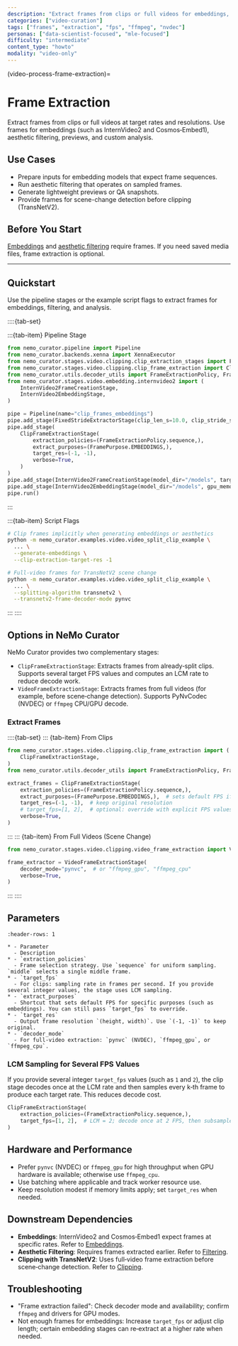 ```yaml
---
description: "Extract frames from clips or full videos for embeddings, filtering, and analysis"
categories: ["video-curation"]
tags: ["frames", "extraction", "fps", "ffmpeg", "nvdec"]
personas: ["data-scientist-focused", "mle-focused"]
difficulty: "intermediate"
content_type: "howto"
modality: "video-only"
---
```


(video-process-frame-extraction)=

# Frame Extraction

Extract frames from clips or full videos at target rates and resolutions. Use frames for embeddings (such as InternVideo2 and Cosmos‑Embed1), aesthetic filtering, previews, and custom analysis.

## Use Cases

- Prepare inputs for embedding models that expect frame sequences.
- Run aesthetic filtering that operates on sampled frames.
- Generate lightweight previews or QA snapshots.
- Provide frames for scene-change detection before clipping (TransNetV2).

## Before You Start

[Embeddings](video-process-embeddings) and [aesthetic filtering](video-process-filtering-aesthetic) require frames. If you need saved media files, frame extraction is optional.

---

## Quickstart

Use the pipeline stages or the example script flags to extract frames for embeddings, filtering, and analysis.

::::{tab-set}

:::{tab-item} Pipeline Stage

```python
from nemo_curator.pipeline import Pipeline
from nemo_curator.backends.xenna import XennaExecutor
from nemo_curator.stages.video.clipping.clip_extraction_stages import FixedStrideExtractorStage
from nemo_curator.stages.video.clipping.clip_frame_extraction import ClipFrameExtractionStage
from nemo_curator.utils.decoder_utils import FrameExtractionPolicy, FramePurpose
from nemo_curator.stages.video.embedding.internvideo2 import (
    InternVideo2FrameCreationStage,
    InternVideo2EmbeddingStage,
)

pipe = Pipeline(name="clip_frames_embeddings")
pipe.add_stage(FixedStrideExtractorStage(clip_len_s=10.0, clip_stride_s=10.0))
pipe.add_stage(
    ClipFrameExtractionStage(
        extraction_policies=(FrameExtractionPolicy.sequence,),
        extract_purposes=(FramePurpose.EMBEDDINGS,),
        target_res=(-1, -1),
        verbose=True,
    )
)
pipe.add_stage(InternVideo2FrameCreationStage(model_dir="/models", target_fps=2.0, verbose=True))
pipe.add_stage(InternVideo2EmbeddingStage(model_dir="/models", gpu_memory_gb=20.0, verbose=True))
pipe.run()
```

:::

:::{tab-item} Script Flags

```bash
# Clip frames implicitly when generating embeddings or aesthetics
python -m nemo_curator.examples.video.video_split_clip_example \
  ... \
  --generate-embeddings \
  --clip-extraction-target-res -1

# Full-video frames for TransNetV2 scene change
python -m nemo_curator.examples.video.video_split_clip_example \
  ... \
  --splitting-algorithm transnetv2 \
  --transnetv2-frame-decoder-mode pynvc
```

:::
::::

## Options in NeMo Curator

NeMo Curator provides two complementary stages:

- `ClipFrameExtractionStage`: Extracts frames from already‑split clips. Supports several target FPS values and computes an LCM rate to reduce decode work.
- `VideoFrameExtractionStage`: Extracts frames from full videos (for example, before scene‑change detection). Supports PyNvCodec (NVDEC) or `ffmpeg` CPU/GPU decode.

### Extract Frames

::::{tab-set}
::: {tab-item} From Clips

```python
from nemo_curator.stages.video.clipping.clip_frame_extraction import (
    ClipFrameExtractionStage,
)
from nemo_curator.utils.decoder_utils import FrameExtractionPolicy, FramePurpose

extract_frames = ClipFrameExtractionStage(
    extraction_policies=(FrameExtractionPolicy.sequence,),
    extract_purposes=(FramePurpose.EMBEDDINGS,),  # sets default FPS if target_fps not provided
    target_res=(-1, -1),  # keep original resolution
    # target_fps=[1, 2],  # optional: override with explicit FPS values
    verbose=True,
)
```

:::
::: {tab-item} From Full Videos (Scene Change)

```python
from nemo_curator.stages.video.clipping.video_frame_extraction import VideoFrameExtractionStage

frame_extractor = VideoFrameExtractionStage(
    decoder_mode="pynvc",  # or "ffmpeg_gpu", "ffmpeg_cpu"
    verbose=True,
)
```

:::
::::

## Parameters

```{list-table} Common Parameters
:header-rows: 1

* - Parameter
  - Description
* - `extraction_policies`
  - Frame selection strategy. Use `sequence` for uniform sampling. `middle` selects a single middle frame.
* - `target_fps`
  - For clips: sampling rate in frames per second. If you provide several integer values, the stage uses LCM sampling.
* - `extract_purposes`
  - Shortcut that sets default FPS for specific purposes (such as embeddings). You can still pass `target_fps` to override.
* - `target_res`
  - Output frame resolution `(height, width)`. Use `(-1, -1)` to keep original.
* - `decoder_mode`
  - For full‑video extraction: `pynvc` (NVDEC), `ffmpeg_gpu`, or `ffmpeg_cpu`.
```

### LCM Sampling for Several FPS Values

If you provide several integer `target_fps` values (such as `1` and `2`), the clip stage decodes once at the LCM rate and then samples every k‑th frame to produce each target rate. This reduces decode cost.

```python
ClipFrameExtractionStage(
    extraction_policies=(FrameExtractionPolicy.sequence,),
    target_fps=[1, 2],  # LCM = 2; decode once at 2 FPS, then subsample
)
```

## Hardware and Performance

- Prefer `pynvc` (NVDEC) or `ffmpeg_gpu` for high throughput when GPU hardware is available; otherwise use `ffmpeg_cpu`.
- Use batching where applicable and track worker resource use.
- Keep resolution modest if memory limits apply; set `target_res` when needed.

## Downstream Dependencies

- **Embeddings**: InternVideo2 and Cosmos‑Embed1 expect frames at specific rates. Refer to [Embeddings](video-process-embeddings).
- **Aesthetic Filtering**: Requires frames extracted earlier. Refer to [Filtering](video-process-filtering).
- **Clipping with TransNetV2**: Uses full‑video frame extraction before scene‑change detection. Refer to [Clipping](video-process-clipping).

## Troubleshooting

- "Frame extraction failed": Check decoder mode and availability; confirm `ffmpeg` and drivers for GPU modes.
- Not enough frames for embeddings: Increase `target_fps` or adjust clip length; certain embedding stages can re‑extract at a higher rate when needed.
